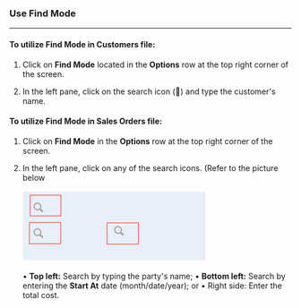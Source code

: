 ### Use Find Mode
______________________
#### To utilize **Find Mode** in **Customers** file: 

1. Click on **Find Mode** located in the **Options** row at the top right corner of the screen.

2. In the left pane, click on the search icon (🔎) and type the customer's name.


#### To utilize **Find Mode** in **Sales Orders** file: 

1. Click on **Find Mode** in the **Options** row at the top right corner of the screen.
    
2. In the left pane, click on any of the search icons. (Refer to the picture below <br> <br>
![](https://github.com/Fx-Professional-Services/HorizonDocs/blob/main/assets/4_sales_order_find_mode.png) <br> <br>
• **Top left:** Search by typing the party's name; 
• **Bottom left:** Search by entering the **Start At** date (month/date/year); or
• Right side: Enter the total cost. 

